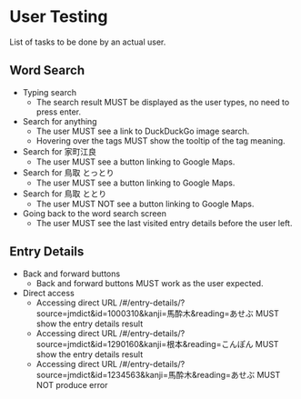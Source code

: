 # User Testing

List of tasks to be done by an actual user.

## Word Search

- Typing search
  - The search result MUST be displayed as the user types, no need to press enter.
- Search for anything
  - The user MUST see a link to DuckDuckGo image search.
  - Hovering over the tags MUST show the tooltip of the tag meaning.
- Search for 家町江良
  - The user MUST see a button linking to Google Maps.
- Search for 鳥取 とっとり
  - The user MUST see a button linking to Google Maps.
- Search for 鳥取 ととり
  - The user MUST NOT see a button linking to Google Maps.
- Going back to the word search screen
  - The user MUST see the last visited entry details before the user left.

## Entry Details
- Back and forward buttons 
  - Back and forward buttons MUST work as the user expected.
- Direct access
  - Accessing direct URL /#/entry-details/?source=jmdict&id=1000310&kanji=馬酔木&reading=あせぶ MUST show the entry details result
  - Accessing direct URL /#/entry-details/?source=jmdict&id=1290160&kanji=根本&reading=こんぽん MUST show the entry details result
  - Accessing direct URL /#/entry-details/?source=jmdict&id=1234563&kanji=馬酔木&reading=あせぶ MUST NOT produce error
